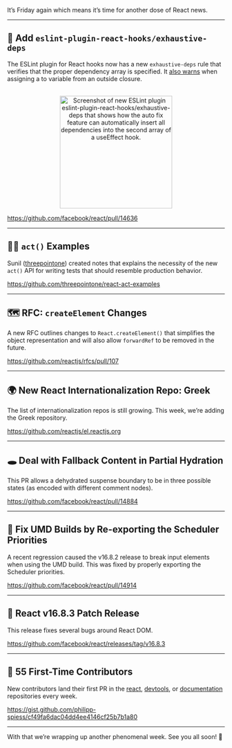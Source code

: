 It’s Friday again which means it’s time for another dose of React news.

---

## 📌 Add `eslint-plugin-react-hooks/exhaustive-deps`

The ESLint plugin for React hooks now has a new `exhaustive-deps` rule that verifies that the proper dependency array is specified. It [also warns](https://github.com/facebook/react/pull/14916) when assigning a to variable from an outside closure.

<br/>
<center><img src="https://gallery.mailchimp.com/155aa5558694a008de40fe987/images/32881af9-4fb3-4237-80dc-46ea7d764a47.gif" width="260" alt="Screenshot of new ESLint plugin eslint-plugin-react-hooks/exhaustive-deps that shows how the auto fix feature can automatically insert all dependencies into the second array of a useEffect hook."/></center>

https://github.com/facebook/react/pull/14636

---

## 🤹‍♀️ `act()` Examples

Sunil ([threepointone](https://github.com/threepointone)) created notes that explains the necessity of the new `act()` API for writing tests that should resemble production behavior.

https://github.com/threepointone/react-act-examples

---

## 🗺 RFC: `createElement` Changes

A new RFC outlines changes to `React.createElement()` that simplifies the object representation and will also allow `forwardRef` to be removed in the future.

https://github.com/reactjs/rfcs/pull/107

---

## 🌍 New React Internationalization Repo: Greek

The list of internationalization repos is still growing. This week, we’re adding the Greek repository.

https://github.com/reactjs/el.reactjs.org

---

## 🕳 Deal with Fallback Content in Partial Hydration

This PR allows a dehydrated suspense boundary to be in three possible states (as encoded with different comment nodes).

https://github.com/facebook/react/pull/14884

---

## 🐞 Fix UMD Builds by Re-exporting the Scheduler Priorities

A recent regression caused the v16.8.2 release to break input elements when using the UMD build. This was fixed by properly exporting the Scheduler priorities.

https://github.com/facebook/react/pull/14914

---

## 📌 React v16.8.3 Patch Release

This release fixes several bugs around React DOM.

https://github.com/facebook/react/releases/tag/v16.8.3

---

## 👏 55 First-Time Contributors

New contributors land their first PR in the [react](https://github.com/facebook/react), [devtools](https://github.com/facebook/react-devtools), or [documentation](https://github.com/reactjs/reactjs.org) repositories every week.

https://gist.github.com/philipp-spiess/cf49fa6dac04dd4ee4146cf25b7b1a80

---

With that we’re wrapping up another phenomenal week. See you all soon! 👋
